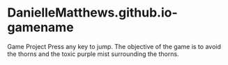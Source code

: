# DanielleMatthews.github.io-gamename
Game Project
Press any key to jump.
The objective of the game is to avoid the thorns and the toxic purple mist surrounding the thorns. 
